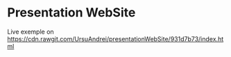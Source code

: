 Presentation WebSite
====================
Live exemple on
https://cdn.rawgit.com/UrsuAndrei/presentationWebSite/931d7b73/index.html
